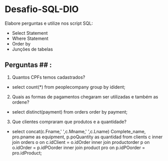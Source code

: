 # Desafio-SQL-DIO

Elabore perguntas e utilize nos script SQL:
- Select Statement
- Where Statement
- Order by
- Junções de tabelas

## Perguntas ## :

1. Quantos CPFs temos cadastrados?
- select count(*) from peoplecompany group by idident;

2. Quais as formas de pagamentos chegaram ser utilizadas e também as ordene?
- select distinct(payment) from orders order by payment;

3. Que clientes compraram que produtos e a quantidade?
- select concat(c.Fname,' ',c.Mname,' ',c.Lname) Complete_name, pro.pname as equipment, p.poQuantity as quantidad
from clients c inner join orders o on
c.idClient = o.idOrder inner join productorder p on 
o.idOrder = p.idPOorder inner join product pro on p.idPOorder = pro.idProduct;
